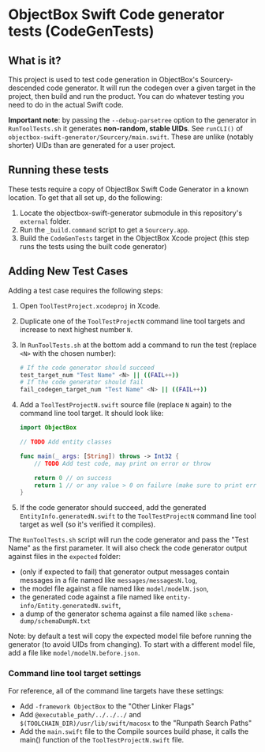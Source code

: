 # ObjectBox Swift Code generator tests (CodeGenTests)

## What is it?

This project is used to test code generation in ObjectBox's Sourcery-descended code generator.
It will run the codegen over a given target in the project, then build and run the product. You can do
whatever testing you need to do in the actual Swift code.

**Important note**: by passing the `--debug-parsetree` option to the generator in `RunToolTests.sh`
it generates **non-random, stable UIDs**. See `runCLI()` of `objectbox-swift-generator/Sourcery/main.swift`.
These are unlike (notably shorter) UIDs than are generated for a user project.

## Running these tests

These tests require a copy of ObjectBox Swift Code Generator in a known location. To get that all set up, do the following:

1. Locate the objectbox-swift-generator submodule in this repository's `external` folder.
2. Run the `_build.command` script to get a `Sourcery.app`.
3. Build the `CodeGenTests` target in the ObjectBox Xcode project (this step runs the tests using the built code generator)

## Adding New Test Cases

Adding a test case requires the following steps:

1. Open `ToolTestProject.xcodeproj` in Xcode.
2. Duplicate one of the `ToolTestProjectN` command line tool targets and increase to next highest number `N`.
3. In `RunToolTests.sh` at the bottom add a command to run the test (replace `<N>` with the chosen number):

   ```bash
   # If the code generator should succeed
   test_target_num "Test Name" <N> || ((FAIL++))
   # If the code generator should fail
   fail_codegen_target_num "Test Name" <N> || ((FAIL++))
   ```

4. Add a `ToolTestProjectN.swift` source file (replace `N` again) to the command line tool target. It should look like:

    ```swift
    import ObjectBox

    // TODO Add entity classes

    func main(_ args: [String]) throws -> Int32 {
        // TODO Add test code, may print on error or throw

        return 0 // on success
        return 1 // or any value > 0 on failure (make sure to print error details)
    }
    ```
5. If the code generator should succeed, add the generated `EntityInfo.generatedN.swift` to the `ToolTestProjectN` 
  command line tool target as well (so it's verified it compiles).

The `RunToolTests.sh` script will run the code generator and pass the "Test Name" as the first parameter. It will also 
check the code generator output against files in the `expected` folder:

- (only if expected to fail) that generator output messages contain messages in a file named like `messages/messagesN.log`,
- the model file against a file named like `model/modelN.json`,
- the generated code against a file named like `entity-info/Entity.generatedN.swift`, 
- a dump of the generator schema against a file named like `schema-dump/schemaDumpN.txt`
                                
Note: by default a test will copy the expected model file before running the generator (to avoid UIDs from changing).
To start with a different model file, add a file like `model/modelN.before.json`.

### Command line tool target settings
For reference, all of the command line targets have these settings:
- Add `-framework ObjectBox` to the "Other Linker Flags"
- Add `@executable_path/../../../` and `$(TOOLCHAIN_DIR)/usr/lib/swift/macosx` to the "Runpath Search Paths"
- Add the `main.swift` file to the Compile sources build phase, it calls the main() function of the `ToolTestProjectN.swift` file.
